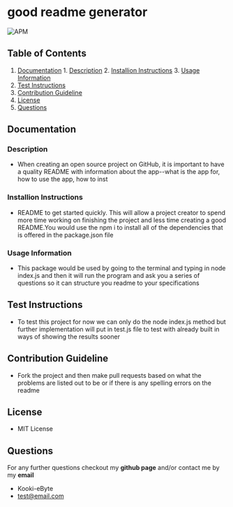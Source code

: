 
  # good readme generator
  ![APM](https://img.shields.io/apm/l/vim-mode?style=plastic)
  ## Table of Contents

  1. [Documentation](#documentation)
    1. [Description](#description)
    2. [Installion Instructions](#installion)
    3. [Usage Information](#usage)
  2. [Test Instructions](#test)
  3. [Contribution Guideline](#contribution)
  4. [License](#license)
  5. [Questions](#questions)

  ## Documentation <a name="documentation"></a>

  ### Description <a name="description"></a>

  - When creating an open source project on GitHub, it is important to have a quality README with information about the app--what is the app for, how to use the app, how to inst

  ### Installion Instructions <a name="installion"></a>

  - README to get started quickly. This will allow a project creator to spend more time working on finishing the project and less time creating a good README.You would use the npm i to install all of the dependencies that is offered in the package.json file

  ### Usage Information <a name="usage"></a>

  - This package would be used by going to the terminal and typing in node index.js and then it will run the program and ask you a series of questions so it can structure you readme to your specifications

  ## Test Instructions <a name="test"></a>

  - To test this project for now we can only do the node index.js method but further implementation will put in test.js file to test with already built in ways of showing the results sooner

  ## Contribution Guideline <a name="contribution"></a>

  - Fork the project and then make pull requests based on what the problems are listed out to be or if there is any spelling errors on the readme

  ## License <a name="license"></a>

  - MIT License

  ## Questions <a name="questions"></a>

  For any further questions checkout my **github page** and/or contact me by my **email**
  - Kooki-eByte
  - test@email.com


